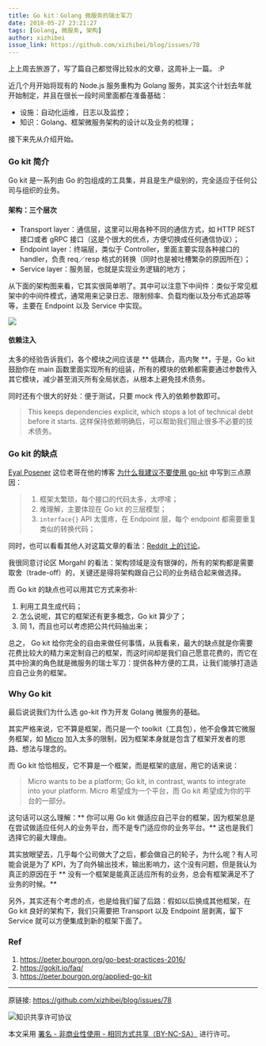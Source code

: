 ```yaml
---
title: Go kit：Golang 微服务的瑞士军刀
date: 2018-05-27 23:21:27
tags: [Golang, 微服务, 架构]
author: xizhibei
issue_link: https://github.com/xizhibei/blog/issues/78
---
```

<!-- en_title: swiss-army-knife-for-golang-microsevice-go-kit -->

上上周去旅游了，写了篇自己都觉得比较水的文章，这周补上一篇。 :P

近几个月开始将现有的 Node.js 服务重构为 Golang 服务，其实这个计划去年就开始制定，并且在很长一段时间里面都在准备基础：

- 设施：自动化运维，日志以及监控；
- 知识：Golang、框架微服务架构的设计以及业务的梳理；

接下来先从介绍开始。

### Go kit 简介
Go kit 是一系列由 Go 的包组成的工具集，并且是生产级别的，完全适应于任何公司与组织的业务。

#### 架构：三个层次

- Transport layer：通信层，这里可以用各种不同的通信方式，如 HTTP REST 接口或者 gRPC 接口（这是个很大的优点，方便切换成任何通信协议）；
- Endpoint layer：终端层，类似于 Controller，里面主要实现各种接口的 handler，负责 req／resp 格式的转换（同时也是被吐槽繁杂的原因所在）；
- Service layer：服务层，也就是实现业务逻辑的地方；

从下面的架构图来看，它其实很简单明了。其中可以注意下中间件：类似于常见框架中的中间件模式，通常用来记录日志、限制频率、负载均衡以及分布式追踪等等，主要在 Endpoint 以及 Service 中实现。

![](https://gokit.io/faq/onion.png)

#### 依赖注入
太多的经验告诉我们，各个模块之间应该是 ** 低耦合，高内聚 **，于是，Go kit 鼓励你在 main 函数里面实现所有的组装，所有的模块的依赖都需要通过参数传入其它模块，减少甚至消灭所有全局状态，从根本上避免技术债务。

同时还有个很大的好处：便于测试，只要 mock 传入的依赖参数即可。

> This keeps dependencies explicit, which stops a lot of technical debt before it starts.
> 这样保持依赖明确后，可以帮助我们阻止很多不必要的技术债务。


### Go kit 的缺点
[Eyal Posener](https://github.com/posener) 这位老哥在他的博客 [为什么我建议不要使用 go-kit](https://gist.github.com/posener/330c2b08aaefdea6f900ff0543773b2e) 中写到三点原因：

> 1. 框架太繁琐，每个接口的代码太多，太啰嗦；
> 1. 难理解，主要体现在 Go kit 的三层模型；
> 1. `interface{}` API 太蛋疼，在 Endpoint 层，每个 endpoint 都需要重复类似的转换代码；


同时，也可以看看其他人对这篇文章的看法：[Reddit 上的讨论](https://www.reddit.com/r/golang/comments/5tesl9/why_i_recommend_to_avoid_using_the_gokit_library/)。

我很同意讨论区 Morgahl 的看法：架构领域是没有银弹的，所有的架构都是需要取舍（trade-off）的，关键还是得将架构跟自己公司的业务结合起来做选择。

而 Go kit 的缺点也可以用其它方式来弥补:

1. 利用工具生成代码；
2. 怎么说呢，其它的框架还有更多概念，Go kit 算少了；
3. 同 1，而且也可以考虑把公共代码抽出来；

总之， Go kit 给你完全的自由来做任何事情，从我看来，最大的缺点就是你需要花费比较大的精力来定制自己的框架，而这时间却是我们自己愿意花费的，而它在其中扮演的角色就是微服务的瑞士军刀：提供各种方便的工具，让我们能够打造适应自己业务的框架。

### Why Go kit
最后说说我们为什么选 go-kit 作为开发 Golang 微服务的基础。

其实严格来说，它不算是框架，而只是一个 toolkit（工具包），他不会像其它微服务框架，如 [Micro](https://micro.mu/) 加入太多的限制，因为框架本身就是包含了框架开发者的思路、想法与理念的。

而 Go kit 恰恰相反，它不算是一个框架，而是框架的底层，用它的话来说：

> Micro wants to be a platform; Go kit, in contrast, wants to integrate into your platform.
> Micro 希望成为一个平台，而 Go kit 希望成为你的平台的一部分。

这句话可以这么理解：** 你可以用 Go kit 做适应自己平台的框架，因为框架总是在尝试做适应任何人的业务平台，而不是专门适应你的业务平台。** 这也是我们选择它的最大理由。

其实放眼望去，几乎每个公司做大了之后，都会做自己的轮子，为什么呢？有人可能会说是为了 KPI，为了向外输出技术，输出影响力，这个没有问题，但是我认为真正的原因在于 ** 没有一个框架是能真正适应所有的业务，总会有框架满足不了业务的时候。**

另外，其实还有个考虑的点，也是给我们留了后路：假如以后换成其他框架，在 Go kit 良好的架构下，我们只需要把 Transport 以及 Endpoint 层剥离，留下 Service 就可以方便集成到新的框架下面了。

### Ref
1. https://peter.bourgon.org/go-best-practices-2016/
2. https://gokit.io/faq/
3. https://peter.bourgon.org/applied-go-kit



***
原链接: https://github.com/xizhibei/blog/issues/78

![知识共享许可协议](https://i.creativecommons.org/l/by-nc-sa/4.0/88x31.png "署名 - 非商业性使用 - 相同方式共享（BY-NC-SA）")

本文采用 [署名 - 非商业性使用 - 相同方式共享（BY-NC-SA）](https://creativecommons.org/licenses/by-nc-sa/4.0/deed.zh) 进行许可。
